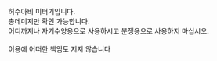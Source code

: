 

허수아비 미터기입니다.<br>
총데미지만 확인 가능합니다.<br>
어디까지나 자기수양용으로 사용하시고 분쟁용으로 사용하지 마십시오.<br>
<br>
이용에 어떠한 책임도 지지 않습니다<br>
